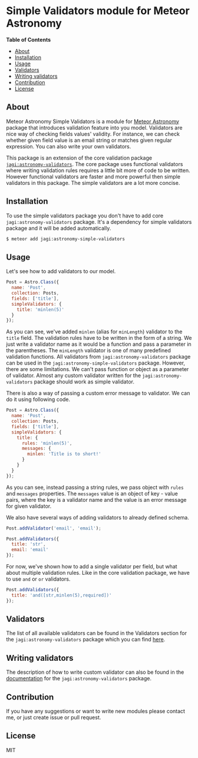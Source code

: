 # Simple Validators module for Meteor Astronomy 

**Table of Contents**
- [About](#about)
- [Installation](#installation)
- [Usage](#usage)
- [Validators](#validators)
- [Writing validators](#writing-validators)
- [Contribution](#contribution)
- [License](#license)

## About

Meteor Astronomy Simple Validators is a module for [Meteor Astronomy](https://github.com/jagi/meteor-astronomy) package that introduces validation feature into you model. Validators are nice way of checking fields values' validity. For instance, we can check whether given field value is an email string or matches given regular expression. You can also write your own validators.

This package is an extension of the core validation package [`jagi:astronomy-validators`](https://github.com/jagi/meteor-astronomy). The core package uses functional validators where
writing validation rules requires a little bit more of code to be written. However functional validators are faster and more powerful then simple validators in this package. The simple validators are a lot more concise.

## Installation

To use the simple validators package you don't have to add core `jagi:astronomy-validators` package. It's a dependency for simple validators package and it will be added automatically.

```sh
$ meteor add jagi:astronomy-simple-validators
```

## Usage

Let's see how to add validators to our model.

```js
Post = Astro.Class({
  name: 'Post',
  collection: Posts,
  fields: ['title'],
  simpleValidators: {
    title: 'minlen(5)'
  }
});
```

As you can see, we've added `minlen` (alias for `minLength`) validator to the `title` field. The validation rules have to be written in the form of a string. We just write a validator name as it would be a function and pass a parameter in the parentheses. The `minLength` validator is one of many predefined validation functions. All validators from `jagi:astronomy-validators` package can be used in the `jagi:astronomy-simple-validators` package. However, there are some limitations. We can't pass function or object as a parameter of validator. Almost any custom validator written for the `jagi:astronomy-validators` package should work as simple validator.

There is also a way of passing a custom error message to validator. We can do it using following code.

```js
Post = Astro.Class({
  name: 'Post',
  collection: Posts,
  fields: ['title'],
  simpleValidators: {
    title: {
      rules: 'minlen(5)',
      messages: {
        minlen: 'Title is to short!'
      }
    }
  }
});
```

As you can see, instead passing a string rules, we pass object with `rules` and `messages` properties. The `messages` value is an object of key - value pairs, where the key is a validator name and the value is an error message for given validator.

We also have several ways of adding validators to already defined schema.

```js
Post.addValidator('email', 'email');

Post.addValidators({
  title: 'str',
  email: 'email'
});
```

For now, we've shown how to add a single validator per field, but what about multiple validation rules. Like in the core validation package, we have to use `and` or `or` validators.

```js
Post.addValidators({
  title: 'and([str,minlen(5),required])'
});
```

## Validators

The list of all available validators can be found in the Validators section for the `jagi:astronomy-validators` package which you can find [here](https://github.com/jagi/meteor-astronomy-validators#validators).

## Writing validators

The description of how to write custom validator can also be found in the [documentation](https://github.com/jagi/meteor-astronomy-validators#writing-validators) for the `jagi:astronomy-validators` package.

## Contribution

If you have any suggestions or want to write new modules please contact me, or just create issue or pull request.

## License

MIT
